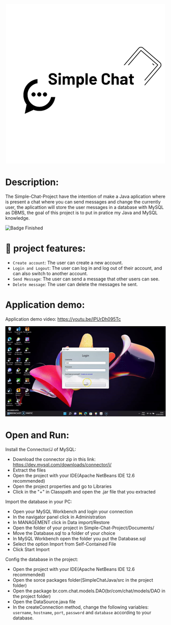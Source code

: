 <p align="center">
<img src="To_README\logo.png"/>
</p>

# Description:
The Simple-Chat-Project have the intention of make a Java aplication where is present a chat where you can send messages and change the currently user, the aplicattion will store the user messages in a database with MySQL as DBMS, the goal of this project is to put in pratice my Java and MySQL knowledge.

![Badge Finished](http://img.shields.io/static/v1?label=STATUS&message=Finished&color=GREEN&style=for-the-badge)

# :hammer: project features:

- `Create account`: The user can create a new account.
- `Login and Logout`: The user can log in and log out of their account, and can also switch to another account. 
- `Send Message`: The user can send a message that other users can see.
- `Delete message`: The user can delete the messages he sent.

# Application demo:

Application demo video: https://youtu.be/IPUrDh095Tc

<p align="center">
<img src="To_README\SimpleChat.gif"/>
</p>

# Open and Run:

Install the Connector/J of MySQL:

- Download the connector zip in this link: https://dev.mysql.com/downloads/connector/j/
- Extract the files
- Open the project with your IDE(Apache NetBeans IDE 12.6 recommended)
- Open the project properties and go to Libraries
- Click in the "+" in Classpath and open the .jar file that you extracted

Import the database in your PC:

- Open your MySQL Workbench and login your connection
- In the navigator panel click in Administration
- In MANAGEMENT click in Data import/Restore
- Open the folder of your project in Simple-Chat-Project/Documents/
- Move the Database.sql to a folder of your choice
- In MySQL Workbench open the folder you put the Database.sql
- Select the option Import from Self-Contained File
- Click Start Import

Config the database in the project:

- Open the project with your IDE(Apache NetBeans IDE 12.6 recommended)
- Open the sorce packages folder(SimpleChatJava/src in the project folder)
- Open the package br.com.chat.models.DAO(br/com/chat/models/DAO in the project folder)
- Open the DataSource.java file
- In the createConnection method, change the following variables: `username`, `hostname`, `port`, `password` and `database` according to your database.

